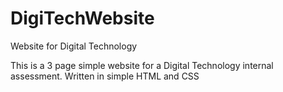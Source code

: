# DigiTechWebsite
Website for Digital Technology

This is a 3 page simple website for a Digital Technology internal assessment.
Written in simple HTML and CSS
